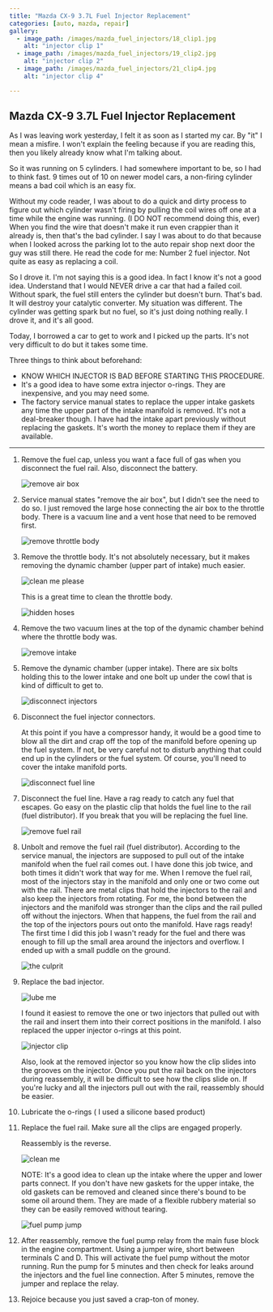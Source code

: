 ```yaml
---
title: "Mazda CX-9 3.7L Fuel Injector Replacement"
categories: [auto, mazda, repair]
gallery:
  - image_path: /images/mazda_fuel_injectors/18_clip1.jpg
    alt: "injector clip 1"
  - image_path: /images/mazda_fuel_injectors/19_clip2.jpg
    alt: "injector clip 2"
  - image_path: /images/mazda_fuel_injectors/21_clip4.jpg
    alt: "injector clip 4"  

---
```



## Mazda CX-9 3.7L Fuel Injector Replacement

As I was leaving work yesterday, I felt it as soon as I started my car.  By "it" I mean a misfire.  I won't explain the feeling because if you are reading this, then you likely already know what I'm talking about.  

So it was running on 5 cylinders. I had somewhere important to be, so I had to think fast. 9 times out of 10 on newer model cars, a non-firing cylinder means a bad coil which is an easy fix.  

Without my code reader, I was about to do a quick and dirty process to figure out which cylinder wasn't firing by pulling the coil wires off one at a time while the engine was running. (I DO NOT recommend doing this, ever) When you find the wire that doesn't make it run even crappier than it already is, then that's the bad cylinder.  I say I was about to do that because when I looked across the parking lot to the auto repair shop next door the guy was still there.  He read the code for me: Number 2 fuel injector.  Not quite as easy as replacing a coil.  

So I drove it. I'm not saying this is a good idea. In fact I know it's not a good idea.  Understand that I would NEVER drive a car that had a failed coil.  Without spark, the fuel still enters the cylinder but doesn't burn. That's bad. It will destroy your catalytic converter.  My situation was different. The cylinder was getting spark but no fuel, so it's just doing nothing really.  I drove it, and it's all good.

Today, I borrowed a car to get to work and I picked up the parts.  It's not very difficult to do but it takes some time.

Three things to think about beforehand:

*  KNOW WHICH INJECTOR IS BAD BEFORE STARTING THIS PROCEDURE.
*  It's a good idea to have some extra injector o-rings.  They are inexpensive, and you may need some.
*  The factory service manual states to replace the upper intake gaskets any time the upper part of the intake manifold is removed.  It's not a deal-breaker though.  I have had the intake apart previously without replacing the gaskets.  It's worth the money to replace them if they are available.

------

1. Remove the fuel cap, unless you want a face full of gas when you disconnect the fuel rail. Also, disconnect the battery.  


   <img src="{{ site.url }}{{ site.baseurl }}/images/mazda_fuel_injectors/2_remove_airbox.jpg" alt="remove air box">  


2. Service manual states "remove the air box", but I didn't see the need to do so.  I just removed the large hose connecting the air box to the throttle body.  There is a vacuum line and a vent hose that need to be removed first.  

   <img src="{{ site.url }}{{ site.baseurl }}/images/mazda_fuel_injectors/3_remove_throt_body.jpg" alt="remove throttle body">

3. Remove the throttle body.  It's not absolutely necessary, but it makes removing the dynamic chamber (upper part of intake) much easier.  

     <img src="{{ site.url }}{{ site.baseurl }}/images/mazda_fuel_injectors/5_time_to_clean.jpg" alt="clean me please">   

    This is a great time to clean the throttle body.  

    <img src="{{ site.url }}{{ site.baseurl }}/images/mazda_fuel_injectors/6_difficult.jpg" alt="hidden hoses">  

4. Remove the two vacuum lines at the top of the dynamic chamber behind where the throttle body was.  

   <img src="{{ site.url }}{{ site.baseurl }}/images/mazda_fuel_injectors/7_remove_intake.jpg" alt="remove intake">  


5. Remove the dynamic chamber (upper intake).  There are six bolts holding this to the lower intake and one bolt up under the cowl that is kind of difficult to get to.  

    <img src="{{ site.url }}{{ site.baseurl }}/images/mazda_fuel_injectors/10_disconnect_injectors.jpg" alt="disconnect injectors">  


6. Disconnect the fuel injector connectors.

    At this point if you have a compressor handy, it would be a good time to blow all the dirt and crap off the top of the manifold before opening up the fuel system. If not, be very careful not to disturb anything that could end up in the cylinders or the fuel system. Of course, you'll need to cover the intake manifold ports.  

    <img src="{{ site.url }}{{ site.baseurl }}/images/mazda_fuel_injectors/11_fuel_line.jpg" alt="disconnect fuel line">  


7. Disconnect the fuel line.  Have a rag ready to catch any fuel that escapes.  Go easy on the plastic clip that holds the fuel line to the rail (fuel distributor). If you break that you will be replacing the fuel line.  

    <img src="{{ site.url }}{{ site.baseurl }}/images/mazda_fuel_injectors/14_fuel_rail.jpg" alt="remove fuel rail">  


8. Unbolt and remove the fuel rail (fuel distributor).  According to the service manual, the injectors are supposed to pull out of the intake manifold when the fuel rail comes out.  I have done this job twice, and both times it didn't work that way for me. When I remove the fuel rail, most of the injectors stay in the manifold and only one or two come out with the rail.  There are metal clips that hold the injectors to the rail and also keep the injectors from rotating.  For me, the bond between the injectors and the manifold was stronger than the clips and the rail pulled off without the injectors. When that happens, the fuel from the rail and the top of the injectors pours out onto the manifold.  Have rags ready!  The first time I did this job I wasn't ready for the fuel and there was enough to fill up the small area around the injectors and overflow.  I ended up with a small puddle on the ground.  

    <img src="{{ site.url }}{{ site.baseurl }}/images/mazda_fuel_injectors/15_culprit.jpg" alt="the culprit">  

9. Replace the bad injector.  

    <img src="{{ site.url }}{{ site.baseurl }}/images/mazda_fuel_injectors/17_o_rings.jpg" alt="lube me">  

    I found it easiest to remove the one or two injectors that pulled out with the rail and insert them into their correct positions in the manifold. I also replaced the upper injector o-rings at this point.  

    <img src="{{ site.url }}{{ site.baseurl }}/images/mazda_fuel_injectors/21_clip4.jpg" alt="injector clip">

    Also, look at the removed injector so you know how the clip slides into the grooves on the injector.  Once you put the rail back on the injectors during reassembly, it will be difficult to see how the clips slide on.  If you're lucky and all the injectors pull out with the rail, reassembly should be easier.  


10. Lubricate the o-rings ( I used a silicone based product)  


11. Replace the fuel rail.  Make sure all the clips are engaged properly.  

    Reassembly is the reverse.  

    <img src="{{ site.url }}{{ site.baseurl }}/images/mazda_fuel_injectors/22_gasket.jpg" alt="clean me">  


    NOTE:  It's a good idea to clean up the intake where the upper and lower parts connect. If you don't have new gaskets for the upper intake, the old gaskets can be removed and cleaned since there's bound to be some oil around them.  They are made of a flexible rubbery material so they can be easily removed without tearing.  

    <img src="{{ site.url }}{{ site.baseurl }}/images/mazda_fuel_injectors/27_closeup.jpg" alt="fuel pump jump">  

12. After reassembly, remove the fuel pump relay from the main fuse block in the engine compartment.  Using a jumper wire, short between terminals C and D.  This will activate the fuel pump without the motor running.  Run the pump for 5 minutes and then check for leaks around the injectors and the fuel line connection.  After 5 minutes, remove the jumper and replace the relay.

13. Rejoice because you just saved a crap-ton of money.
